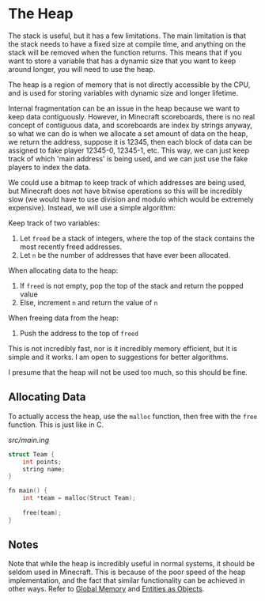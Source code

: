 # The Heap

The stack is useful, but it has a few limitations. The main limitation is that the stack needs to have a fixed size at compile time, and anything on the stack will be removed when the function returns. This means that if you want to store a variable that has a dynamic size that you want to keep around longer, you will need to use the heap.

The heap is a region of memory that is not directly accessible by the CPU, and is used for storing variables with dynamic size and longer lifetime.

Internal fragmentation can be an issue in the heap because we want to keep data contiguously. However, in Minecraft scoreboards, there is no real concept of contiguous data, and scoreboards are index by strings anyway, so what we can do is when we allocate a set amount of data on the heap, we return the address, suppose it is 12345, then each block of data can be assigned to fake player 12345-0, 12345-1, etc. This way, we can just keep track of which 'main address' is being used, and we can just use the fake players to index the data.

We could use a bitmap to keep track of which addresses are being used, but Minecraft does not have bitwise operations so this will be incredibly slow (we would have to use division and modulo which would be extremely expensive). Instead, we will use a simple algorithm:

Keep track of two variables:

1. Let `freed` be a stack of integers, where the top of the stack contains the most recently freed addresses.
2. Let `n` be the number of addresses that have ever been allocated.

When allocating data to the heap:

1. If `freed` is not empty, pop the top of the stack and return the popped value
2. Else, increment `n` and return the value of `n`

When freeing data from the heap:
1. Push the address to the top of `freed`

This is not incredibly fast, nor is it incredibly memory efficient, but it is simple and it works. I am open to suggestions for better algorithms.

I presume that the heap will not be used too much, so this should be fine.

## Allocating Data

To actually access the heap, use the `malloc` function, then free with the `free` function. This is just like in C.

_src/main.ing_
```C
struct Team {
    int points;
    string name;
}

fn main() {
    int *team = malloc(Struct Team);  
    
    free(team);
}
```

## Notes

Note that while the heap is incredibly useful in normal systems, it should be seldom used in Minecraft. This is because of the poor speed of the heap implementation, and the fact that similar functionality can be achieved in other ways. Refer to [Global Memory](Global-Memory.md) and [Entities as Objects](Data-in-Entities.md).